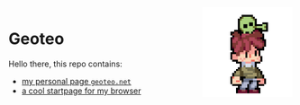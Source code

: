 <img align="right" width="160" src="pics/alien.gif">

# Geoteo

Hello there, this repo contains:

- [my personal page `geoteo.net`](https://geoteo.net)
- [a cool startpage for my browser](https://www.geoteo.net/start)
